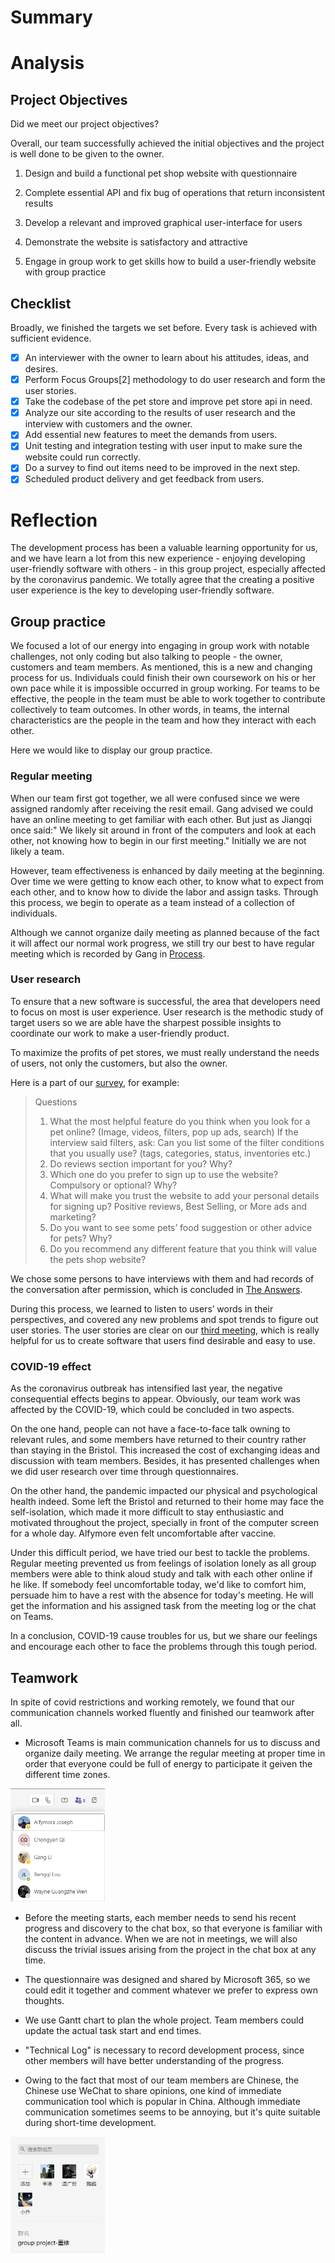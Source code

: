 # Summary

# Analysis

## Project Objectives

Did we meet our project objectives?

Overall, our team successfully achieved the initial objectives and the project is well done to be given to the owner.

1. Design and build a functional pet shop website with questionnaire

2. Complete essential API and fix bug of operations that return inconsistent results
3. Develop a relevant and improved graphical user-interface for users
4. Demonstrate the website is satisfactory and attractive
5. Engage in group work to get skills how to build a user-friendly website with group practice

## Checklist

Broadly, we finished the targets we set before. Every task is achieved with sufficient evidence.

- [x] An interviewer with the owner to learn about his attitudes, ideas, and desires.
- [x] Perform Focus Groups[2] methodology to do user research and form the user stories.
- [x] Take the codebase of the pet store and improve pet store api in need.
- [x] Analyze our site according to the results of user research and the interview with customers and the owner.
- [x] Add essential new features to meet the demands from users.
- [x] Unit testing and integration testing with user input to make sure the website could run correctly.
- [x] Do a survey to find out items need to be improved in the next step.
- [x] Scheduled product delivery and get feedback from users.

# Reflection

The development process has been a valuable learning opportunity for us, and we have learn a lot from this new experience - enjoying developing user-friendly software with others - in this group project, especially affected by the coronavirus pandemic. We totally agree that the creating a positive user experience is the key to developing user-friendly software.

## Group practice

We focused a lot of our energy into engaging in group work with notable challenges, not only coding but also talking to people - the owner, customers and team members. As mentioned, this is a new and changing process for us. Individuals could finish their own coursework on his or her own pace while it is impossible occurred in group working. For teams to be effective, the people in the team must be able to work together to contribute collectively to team outcomes. In other words, in teams, the internal characteristics are the people in the team and how they interact with each other.

Here we would like to display our group practice.

### Regular meeting

When our team first got together, we all were confused since we were assigned randomly after receiving the resit email. Gang advised we could have an online meeting to get familiar with each other. But just as Jiangqi once said:" We likely sit around in front of the computers and look at each other, not knowing how to begin in our first meeting." Initially we are not likely a team.

However, team effectiveness is enhanced by daily meeting at the beginning. Over time we were getting to know each other, to know what to expect from each other, and to know how to divide the labor and assign tasks. Through this process, we begin to operate as a team instead of a collection of individuals.

Although we cannot organize daily meeting as planned because of the fact it will affect our normal work progress, we still try our best to have regular meeting which is recorded by Gang in [Process](https://github.com/GuangzheWen/web-softwaretools-plain/blob/main/report/Process.md).

### User research

To ensure that a new software is successful, the area that developers need to focus on most is user experience. User research is the methodic study of target users so we are able have the sharpest possible insights to coordinate our work to make a user-friendly product.

To maximize the profits of pet stores, we must really understand the needs of users, not only the customers, but also the owner.

Here is a part of our [survey](https://github.com/GuangzheWen/web-softwaretools-plain/blob/main/report/Process.md#the-results-of-user-research), for example:

> Questions
> 1. What the most helpful feature do you think when you look for a pet online? (Image, videos, filters, pop up ads, search)
>    If the interview said filters, ask: Can you list some of the filter conditions that you usually use? (tags, categories, status, inventories etc.)
> 2. Do reviews section important for you? Why?
> 3. Which one do you prefer to sign up to use the website? Compulsory or optional? Why?
> 4. What will make you trust the website to add your personal details for signing up? Positive reviews, Best Selling, or More ads and marketing?
> 5. Do you want to see some pets’ food suggestion or other advice for pets? Why?
> 6. Do you recommend any different feature that you think will value the pets shop website?

We chose some persons to have interviews with them and had records of the conversation after permission, which is concluded in [The Answers](https://github.com/GuangzheWen/web-softwaretools-plain/blob/main/report/Process.md#the-answers).

During this process, we learned to listen to users’ words in their perspectives, and covered any new problems and spot trends to figure out user stories. The user stories are clear on our [third meeting](https://github.com/GuangzheWen/web-softwaretools-plain/blob/main/report/Process.md#meeting-log-1), which is really helpful for us to create software that users find desirable and easy to use.

### COVID-19 effect

As the coronavirus outbreak has intensified last year, the negative consequential effects begins to appear. Obviously, our team work was affected by the COVID-19, which could be concluded in two aspects.

On the one hand, people can not have a face-to-face talk owning to relevant rules, and some members have returned to their country rather than staying in the Bristol. This increased the cost of exchanging ideas and discussion with team members. Besides, it has presented challenges when we did user research over time through questionnaires.

On the other hand, the pandemic impacted our physical and psychological health indeed. Some left the Bristol and returned to their home may face the self-isolation, which made it more difficult to stay enthusiastic and motivated throughout the project, specially in front of the computer screen for a whole day. Alfymore even felt uncomfortable after vaccine.

Under this difficult period, we have tried our best to tackle the problems. Regular meeting prevented us from feelings of isolation lonely as all group members were able to think aloud study and talk with each other online if he like. If somebody feel uncomfortable today, we'd like to comfort him, persuade him to have a rest with the absence for today's meeting. He will get the information and his assigned task from the meeting log or the chat on Teams.

In a conclusion, COVID-19 cause troubles for us, but we share our feelings and encourage each other to face the problems through this tough period.


## Teamwork

In spite of covid restrictions and working remotely, we found that our communication channels worked fluently and finished our teamwork after all.

- Microsoft Teams is main communication channels for us to discuss and organize daily meeting. We arrange the regular meeting at proper time in order that everyone could be full of energy to participate it geiven the different time zones.

<img src="https://github.com/GuangzheWen/web-softwaretools-plain/blob/main/images/Teams.png" width = "30%" />

- Before the meeting starts, each member needs to send his recent progress and discovery to the chat box, so that everyone is familiar with the content in advance. When we are not in meetings, we will also discuss the trivial issues arising from the project in the chat box at any time.

- The questionnaire was designed and shared by Microsoft 365, so we could edit it together and comment whatever we prefer to express own thoughts.

- We use Gantt chart to plan the whole project. Team members could update the actual task start and end times.

- "Technical Log" is necessary to record development process, since other members will have better understanding of the progress.

- Owing to the fact that most of our team members are Chinese, the Chinese use WeChat to share opinions, one kind of immediate communication tool which is popular in China. Although immediate communication sometimes seems to be annoying, but it's quite suitable during short-time development.

<img src="https://github.com/GuangzheWen/web-softwaretools-plain/blob/main/images/wechat.png" width = "30%" />